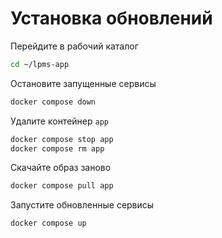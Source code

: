 # Установка обновлений

Перейдите в рабочий каталог

``` bash
cd ~/lpms-app
```

Остановите запущенные сервисы

``` bash title="~/lpms-app"
docker compose down
```

Удалите контейнер `app`

``` bash title="~/lpms-app"
docker compose stop app
docker compose rm app
```

Скачайте образ заново

``` bash title="~/lpms-app"
docker compose pull app
```

Запустите обновленные сервисы

``` bash title="~/lpms-app"
docker compose up
```

